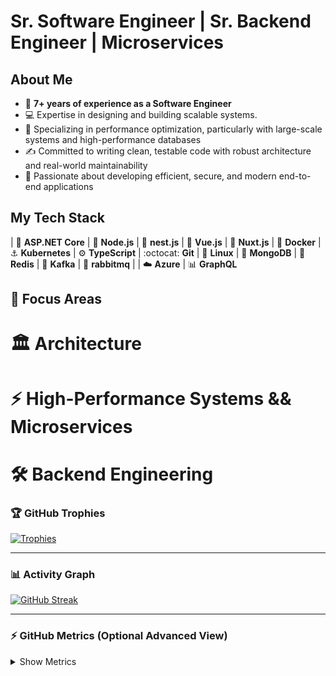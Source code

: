 # Sr. Software Engineer | Sr. Backend Engineer | Microservices

## About Me
- 🌱 **7+ years of experience as a Software Engineer**
- 💻 Expertise in designing and building scalable systems.
- 🚀 Specializing in performance optimization, particularly with large-scale systems and high-performance databases
- ✍️ Committed to writing clean, testable code with robust architecture and real-world maintainability
- 🎯 Passionate about developing efficient, secure, and modern end-to-end applications

## My Tech Stack
| :rocket: **ASP.NET Core** | :rocket: **Node.js** |  :rocket: **nest.js** | :leaves: **Vue.js** |  :triangular_ruler: **Nuxt.js** | :whale: **Docker** | :anchor: **Kubernetes** 
| :gear: **TypeScript** | :octocat: **Git**   | :penguin: **Linux** | :green_heart: **MongoDB** | :gem: **Redis** |  :rocket: **Kafka** |  :rocket: **rabbitmq** |
| :cloud: **Azure** | :bar_chart: **GraphQL**         

## 🚀 Focus Areas

# 🏛️ Architecture
# ⚡ High-Performance Systems && Microservices
# 🛠️ Backend Engineering


### 🏆 GitHub Trophies

[![Trophies](https://github-profile-trophy.vercel.app/?username=Saleh-Mohammed-Alabidi&theme=tokyonight&column=4)](https://github.com/ryo-ma/github-profile-trophy)

---

### 📊 Activity Graph

[![GitHub Streak](https://streak-stats.demolab.com?user=Saleh-Mohammed-Alabidi&theme=tokyonight&hide_border=true)](https://git.io/streak-stats)

---

### ⚡ GitHub Metrics (Optional Advanced View)

<details>
  <summary>Show Metrics</summary>

  <img src="https://github.com/Saleh-Mohammed-Alabidi/Saleh-Mohammed-Alabidi/blob/main/github-metrics.svg" alt="Metrics" width="100%">

</details>
